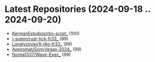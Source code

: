 # Latest Repositories (2024-09-18 .. 2024-09-20)

- [KermanEstudios/rbx-scrpt_](https://github.com/KermanEstudios/rbx-scrpt_) (100)
- [i-sumin/rust-hck-fr33_](https://github.com/i-sumin/rust-hck-fr33_) (99)
- [Lonelyzin/ex1t-l4g-fr33_](https://github.com/Lonelyzin/ex1t-l4g-fr33_) (99)
- [Aveiromat/SonyVegas-2024_](https://github.com/Aveiromat/SonyVegas-2024_) (99)
- [fsoma1337/Wave-Exec_](https://github.com/fsoma1337/Wave-Exec_) (99)
